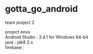 # gotta_go_android
team project 2  

project envs  
Android Studio : 3.4.1 for Windows 64-bit  
java : jdk8 2.x  
firebase : 
